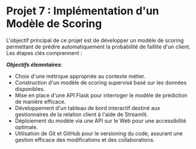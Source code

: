 
# **Projet 7 : Implémentation d'un Modèle de Scoring**

L'objectif principal de ce projet est de développer un modèle de scoring permettant de prédire automatiquement la probabilité de faillite d'un client. Les étapes clés comprennent :

_**Objectifs élemntaires**_:

* Choix d'une métrique appropriée au contexte métier.
* Construction d'un modèle de scoring supervisé basé sur les données disponibles.
* Mise en place d'une API Flask pour interroger le modèle de prédiction de manière efficace.
* Développement d'un tableau de bord interactif destiné aux gestionnaires de la relation client à l'aide de Streamlit.
* Déploiement du modèle via une API sur le Web pour une accessibilité optimale.
* Utilisation de Git et GitHub pour le versioning du code, assurant une gestion efficace des modifications et des collaborations.